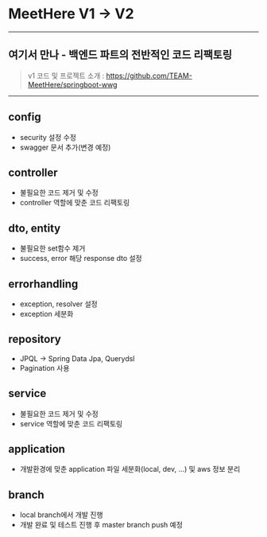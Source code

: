 # MeetHere V1 -> V2

---

## 여기서 만나 - 백엔드 파트의 전반적인 코드 리팩토링

> v1 코드 및 프로젝트 소개 : https://github.com/TEAM-MeetHere/springboot-wwg

---

## config

- security 설정 수정
- swagger 문서 추가(변경 예정)

## controller

- 불필요한 코드 제거 및 수정
- controller 역할에 맞춘 코드 리팩토링

## dto, entity

- 불필요한 set함수 제거
- success, error 해당 response dto 설정

## errorhandling

- exception, resolver 설정
- exception 세분화

## repository

- JPQL -> Spring Data Jpa, Querydsl
- Pagination 사용

## service

- 불필요한 코드 제거 및 수정
- service 역할에 맞춘 코드 리팩토링

## application

- 개발환경에 맞춘 application 파일 세분화(local, dev, ...) 및 aws 정보 분리

## branch

- local branch에서 개발 진행
- 개발 완료 및 테스트 진행 후 master branch push 예정
